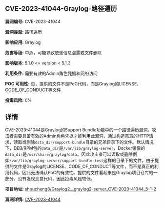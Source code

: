 ## CVE-2023-41044-Graylog-路径遍历

**漏洞编号:** CVE-2023-41044

**漏洞类型:** 路径遍历

**影响应用:** Graylog

**危害等级:** 中危，可能导致敏感信息泄露或文件删除

**影响版本:** 5.1.0 <= version < 5.1.3

**利用条件:** 需要有效的Admin角色凭据和网络访问

**POC 可用性:** 否，提供的文件不是PoC代码，而是Graylog的LICENSE、CODE_OF_CONDUCT等文件

**投毒风险:** 0%

## 详情

CVE-2023-41044是Graylog的Support Bundle功能中的一个路径遍历漏洞。攻击者需要具备有效的Admin角色凭据才能利用此漏洞，通过构造恶意的HTTP请求，读取或删除`data_dir/support-bundle`目录的兄弟目录下的文件。默认情况下，DEB/RPM包的`data_dir`是`/var/lib/graylog-server`，Docker镜像的`data_dir`是`/usr/share/graylog/data`。因此攻击者可以读取或删除例如`/var/lib/graylog-server/support-bundle-test`这样的目录下的文件。由于提供的文件是Graylog的LICENSE、CODE_OF_CONDUCT等文件，而不是真正的利用代码，因此无法确认PoC的有效性。提供的文件看起来是Graylog项目仓库的一部分，没有发现恶意代码，因此投毒风险较低。

**项目地址:** [shoucheng3/Graylog2__graylog2-server_CVE-2023-41044_5-1-2](https://github.com/shoucheng3/Graylog2__graylog2-server_CVE-2023-41044_5-1-2)

**漏洞详情:** [CVE-2023-41044](https://nvd.nist.gov/vuln/detail/CVE-2023-41044)